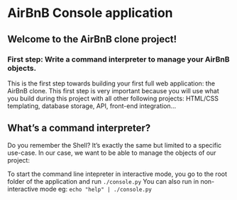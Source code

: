 # AirBnB Console application

## Welcome to the AirBnB clone project!

### First step: Write a command interpreter to manage your AirBnB objects.

This is the first step towards building your first full web application: the AirBnB clone. This first step is very important because you will use what you build during this project with all other following projects: HTML/CSS templating, database storage, API, front-end integration… 

## What’s a command interpreter?
Do you remember the Shell? It’s exactly the same but limited to a specific use-case. In our case, we want to be able to manage the objects of our project:

To start the command line intepreter in interactive mode, you go to the root folder of the application and run `./console.py`
You can also run in non-interactive mode eg: `echo "help" | ./console.py`
